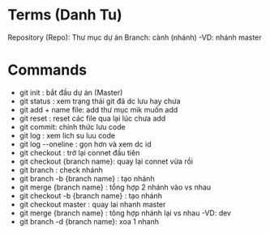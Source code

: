 # Terms (Danh Tu)

Repository (Repo): Thư mục dự án
Branch: cành (nhánh) -VD: nhánh master

# Commands

- git init : bắt đầu dự án (Master)
- git status : xem trạng thái git đã dc lưu hay chưa
- git add + name file: add thư mục mik muốn add
- git reset : reset các file qua lại lúc chưa add
- git commit: chính thức lưu code
- git log : xem lich su luu code
- git log --oneline : gọn hơn và xem dc id
- git checkout : trở lại connet đầu tiên
- git checkout {branch name}: quay lại connet vừa rồi
- git branch : check nhánh
- git branch -b {branch name} : tạo nhánh
- git merge {branch name} : tổng hợp 2 nhánh vào vs nhau
- git checkout -b {branch name} : tạo nhánh
- git checkout master : quay lai nhanh master
- git merge {branch name} : tông hợp nhánh lại vs nhau -VD: dev
- git branch -d {branch name}: xoa 1 nhanh
